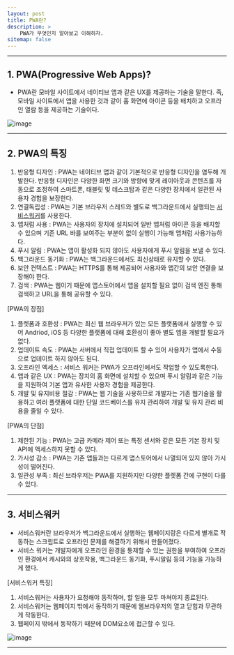 ```yaml
---
layout: post
title: PWA란?
description: >
    PWA가 무엇인지 알아보고 이해하자.
sitemap: false
---
```

---

## 1. PWA(Progressive Web Apps)?
- PWA란 모바일 사이트에서 네이티브 앱과 같은 UX를 제공하는 기술을 말한다. 즉, 모바일 사이트에서 앱을 사용한 것과 같이 홈 화면에 아이콘 등을 배치하고 오프라인 열람 등을 제공하는 기술이다.

![image](https://img1.daumcdn.net/thumb/R1280x0/?scode=mtistory2&fname=https%3A%2F%2Fblog.kakaocdn.net%2Fdn%2FdEgfhr%2FbtqPLOW7VR0%2FIy2gOQWMMUZGrxrYu5PhDK%2Fimg.jpg)

---

## 2. PWA의 특징

1. 반응형 디자인 : PWA는 네이티브 앱과 같이 기본적으로 반응형 디자인을 염두해 개발한다. 반응형 디자인은 다양한 화면 크기와 방향에 맞게 레이아웃과 콘텐츠를 자동으로 조정하여 스마트폰, 태블릿 및 데스크탑과 같은 다양한 장치에서 일관된 사용자 경험을 보장한다.
2. 연결독립성 : PWA는 기본 브라우저 스레드와 별도로 백그라운드에서 실행되는 [서비스워커](##서비스워커)를 사용한다.
3. 앱처럼 사용 : PWA는 사용자의 장치에 설치되어 일반 앱처럼 아이콘 등을 배치할 수 있으며 기존 URL 바를 보여주는 부분이 없이 실행이 가능해 앱처럼 사용가능하다.
4. 푸시 알림 : PWA는 앱이 활성화 되지 않아도 사용자에게 푸시 알림을 보낼 수 있다.
5. 백그라운드 동기화 : PWA는 백그라운드에서도 최신상태로 유지할 수 있다.
6. 보안 컨텍스트 : PWA는 HTTPS를 통해 제공되어 사용자와 앱간의 보안 연결을 보장해야 한다.
7. 검색 : PWA는 웹이기 때문에 앱스토어에서 앱을 설치할 필요 없이 검색 엔진 통해 검색하고 URL을 통해 공유할 수 있다.


[PWA의 장점]

1. 플렛폼과 호환성 : PWA는 최신 웹 브라우저가 있는 모든 플랫폼에서 실행할 수 있어 Andriod, iOS 등 다양한 플랫폼에 대해 호환성이 좋아 별도 앱을 개발할 필요가 없다.
2. 업데이트 속도 : PWA는 서버에서 직접 업데이트 할 수 있어 사용자가 앱에서 수동으로 업데이트 하지 않아도 된디.
3. 오프라인 엑세스 : 서비스 워커는 PWA가 오프라인에서도 작업할 수 있도록한다.
4. 앱과 같은 UX : PWA는 장치의 홈 화면에 설치할 수 있으며 푸시 알림과 같은 기능을 지원하여 기본 앱과 유사한 사용자 경험을 제공한다.
5. 개발 및 유지비용 절감 : PWA는 웹 기술을 사용하므로 개발자는 기존 웹기술을 활용하고 여러 플랫폼에 대한 단일 코드베이스를 유지 관리하여 개발 및 유지 관리 비용을 줄일 수 있다.

[PWA의 단점]

1. 제한된 기능 : PWA는 고급 카메라 제어 또는 특정 센서와 같은 모든 기본 장치 및 API에 액세스하지 못할 수 있다.
2. 가시성 감소 : PWA는 기존 앱들과는 다르게 앱스토어에서 나열되어 있지 않아 가시성이 떨어진다.
3. 일관성 부족 : 최신 브라우저는 PWA를 지원하지만 다양한 플렛폼 간에 구현이 다를 수 있다.

---

## 3. 서비스워커
- 서비스워커란 브라우저가 백그라운드에서 실행하는 웹페이지랑은 다르게 별개로 작동하는 스크립트로 오프라인 문제를 해결하기 위해서 만들어졌다.
- 서비스 워커는 개발자에게 오프라인 환경을 통제할 수 있는 권한을 부여하여 오프라인 환경에서 캐시와의 상호작용, 백그라운드 동기화, 푸시알림 등의 기능을 가능하게 했다.

[서비스워커 특징]
1. 서비스워커는 사용자가 요청해야 동작하며, 할 일을 모두 마쳐야지 종료된다.
2. 서비스워커는 웹페이지 밖에서 동작하기 때문에 웹브라우저의 열고 닫힘과 무관하게 작동한다.
3. 웹페이지 밖에서 동작하기 때문에 DOM요소에 접근할 수 있다.

![image](https://fe-developers.kakaoent.com/static/aa1b6334ea93131d44c021a7e8fb9bfe/0f67e/service-worker-lifecycle-diagram.png)

---